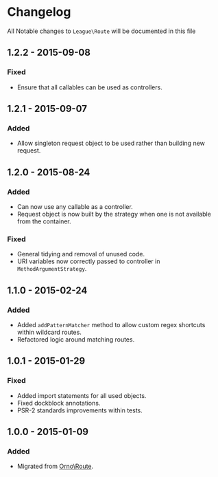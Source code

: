 # Changelog

All Notable changes to `League\Route` will be documented in this file

## 1.2.2 - 2015-09-08

### Fixed
- Ensure that all callables can be used as controllers.

## 1.2.1 - 2015-09-07

### Added
- Allow singleton request object to be used rather than building new request.

## 1.2.0 - 2015-08-24

### Added
- Can now use any callable as a controller.
- Request object is now built by the strategy when one is not available from the container.

### Fixed
- General tidying and removal of unused code.
- URI variables now correctly passed to controller in `MethodArgumentStrategy`.

## 1.1.0 - 2015-02-24

### Added
- Added `addPatternMatcher` method to allow custom regex shortcuts within wildcard routes.
- Refactored logic around matching routes.

## 1.0.1 - 2015-01-29

### Fixed
- Added import statements for all used objects.
- Fixed dockblock annotations.
- PSR-2 standards improvements within tests.

## 1.0.0 - 2015-01-09

### Added
- Migrated from [Orno\Route](https://github.com/orno/route).
